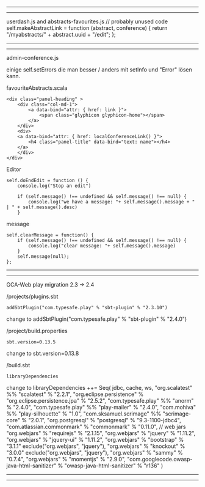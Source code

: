 ------------------------------------------------------------------------------------------

------------------------------------------------------------------------------------------

userdash.js and abstracts-favourites.js
    // probably unused code
    self.makeAbstractLink = function (abstract, conference) {
        return "/myabstracts/" + abstract.uuid + "/edit";
    };

------------------------------------------------------------------------------------------

------------------------------------------------------------------------------------------

admin-conference.js

einige self.setErrors die man besser / anders mit setInfo und "Error" lösen kann.


favouriteAbstracts.scala

    <div class="panel-heading" >
        <div class="col-md-1">
            <a data-bind="attr: { href: link }">
                <span class="glyphicon glyphicon-home"></span>
            </a>
        </div>
        <div>
        <a data-bind="attr: { href: localConferenceLink() }">
            <h4 class="panel-title" data-bind="text: name"></h4>
        </a>
        </div>
    </div>

Editor

    self.doEndEdit = function () {
        console.log("Stop an edit")

        if (self.message() !== undefined && self.message() !== null) {
            console.log("we have a message: "+ self.message().message + " | " + self.message().desc)
        }

message

    self.clearMessage = function() {
        if (self.message() !== undefined && self.message() !== null) {
            console.log("clear message: "+ self.message().message)
        }
        self.message(null);
    };

------------------------------------------------------------------------------------------

------------------------------------------------------------------------------------------

GCA-Web play migration 2.3 -> 2.4

/projects/plugins.sbt

    addSbtPlugin("com.typesafe.play" % "sbt-plugin" % "2.3.10")
change to 
    addSbtPlugin("com.typesafe.play" % "sbt-plugin" % "2.4.0")


/project/build.properties

    sbt.version=0.13.5
change to
    sbt.version=0.13.8


/build.sbt

    libraryDependencies
change to
    libraryDependencies ++= Seq(
      jdbc,
      cache,
      ws,
      "org.scalatest" %% "scalatest" % "2.2.1",
      "org.eclipse.persistence" % "org.eclipse.persistence.jpa" % "2.5.2",
      "com.typesafe.play" %% "anorm" % "2.4.0",
      "com.typesafe.play" %% "play-mailer" % "2.4.0",
      "com.mohiva" %% "play-silhouette" % "1.0",
      "com.sksamuel.scrimage" %% "scrimage-core" % "2.0.1",
      "org.postgresql" % "postgresql" % "9.3-1100-jdbc4",
      "com.atlassian.commonmark" % "commonmark" % "0.11.0",
      // web jars
      "org.webjars" % "requirejs" % "2.1.15",
      "org.webjars" % "jquery" % "1.11.2",
      "org.webjars" % "jquery-ui" % "1.11.2",
      "org.webjars" % "bootstrap" % "3.1.1" exclude("org.webjars", "jquery"),
      "org.webjars" % "knockout" % "3.0.0" exclude("org.webjars", "jquery"),
      "org.webjars" % "sammy" % "0.7.4",
      "org.webjars" % "momentjs" % "2.9.0",
      "com.googlecode.owasp-java-html-sanitizer" % "owasp-java-html-sanitizer" % "r136"
    )

------------------------------------------------------------------------------------------

------------------------------------------------------------------------------------------


